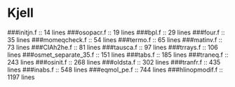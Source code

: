 # Kjell

###initjn.f              ::    14 lines 
###osopacr.f             ::    19 lines 
###bpl.f                 ::    29 lines 
###four.f                ::    35 lines 
###momeqcheck.f          ::    54 lines 
###termo.f               ::    65 lines 
###matinv.f              ::    73 lines 
###CIAh2he.f             ::    81 lines 
###tausca.f              ::    97 lines 
###trrays.f              ::   106 lines 
###osmet\_separate\_35.f   ::   151 lines 
###tabs.f                ::   185 lines 
###traneq.f              ::   243 lines 
###osinit.f              ::   268 lines 
###oldsta.f              ::   302 lines 
###tranfr.f              ::   435 lines 
###inabs.f               ::   548 lines 
###eqmol_pe.f            ::   744 lines 
###hlinopmodif.f         ::  1197 lines 
